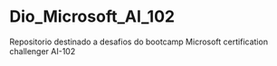# Dio_Microsoft_AI_102
Repositorio destinado a desafios do bootcamp Microsoft certification challenger AI-102
